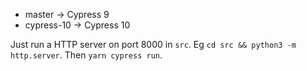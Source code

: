 - master -> Cypress 9
- cypress-10 -> Cypress 10

Just run a HTTP server on port 8000 in `src`. Eg `cd src && python3 -m http.server`. Then `yarn cypress run`.

